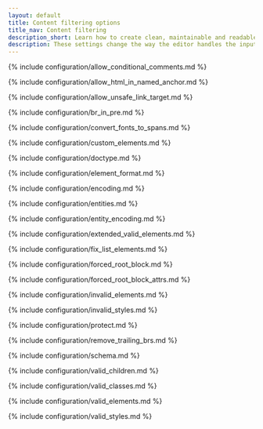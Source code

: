 ```yaml
---
layout: default
title: Content filtering options
title_nav: Content filtering
description_short: Learn how to create clean, maintainable and readable content.
description: These settings change the way the editor handles the input and output of content. This will help you to create clean, maintainable and readable content.
---
```


{% include configuration/allow_conditional_comments.md %}

{% include configuration/allow_html_in_named_anchor.md %}

{% include configuration/allow_unsafe_link_target.md %}

{% include configuration/br_in_pre.md %}

{% include configuration/convert_fonts_to_spans.md %}

{% include configuration/custom_elements.md %}

{% include configuration/doctype.md %}

{% include configuration/element_format.md %}

{% include configuration/encoding.md %}

{% include configuration/entities.md %}

{% include configuration/entity_encoding.md %}

{% include configuration/extended_valid_elements.md %}

{% include configuration/fix_list_elements.md %}

{% include configuration/forced_root_block.md %}

{% include configuration/forced_root_block_attrs.md %}

{% include configuration/invalid_elements.md %}

{% include configuration/invalid_styles.md %}

{% include configuration/protect.md %}

{% include configuration/remove_trailing_brs.md %}

{% include configuration/schema.md %}

{% include configuration/valid_children.md %}

{% include configuration/valid_classes.md %}

{% include configuration/valid_elements.md %}

{% include configuration/valid_styles.md %}
